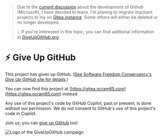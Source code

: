 > Due to the [current discussion](https://sfconservancy.org/blog/2022/jun/30/give-up-github-launch/) about the development of Github (Microsoft), I have decided to leave. I'm planing to migrate impotant projects to my on [Gitea instance](https://gitea.ocram85.com). Some others will either be deleted or no longer developed.

> :bulb: If you're interested in this topic, you can find addtional information at [GiveUpGitHub.org](https://GiveUpGitHub.org)

# ⚡ Give Up GitHub

This project has given up GitHub.  ([See Software Freedom Conservancy's *Give Up  GitHub* site for details](https://GiveUpGitHub.org).)

You can now find this project at [https://gitea.ocram85.com](https://gitea.ocram85.com) instead.

Any use of this project's code by GitHub Copilot, past or present, is done without our permission.  We do not consent to GitHub's use of this project's code in Copilot.

Join us; you can [give up GitHub](https://GiveUpGitHub.org) too!

![Logo of the GiveUpGitHub campaign](https://sfconservancy.org/img/GiveUpGitHub.png)

